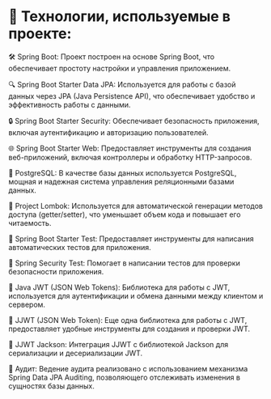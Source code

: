 # 🚀 Технологии, используемые в проекте:

🛠️ Spring Boot: Проект построен на основе Spring Boot, что обеспечивает простоту настройки и управления приложением.

🔍 Spring Boot Starter Data JPA: Используется для работы с базой данных через JPA (Java Persistence API), что обеспечивает удобство и эффективность работы с данными.

🔒 Spring Boot Starter Security: Обеспечивает безопасность приложения, включая аутентификацию и авторизацию пользователей.

🌐 Spring Boot Starter Web: Предоставляет инструменты для создания веб-приложений, включая контроллеры и обработку HTTP-запросов.

🐘 PostgreSQL: В качестве базы данных используется PostgreSQL, мощная и надежная система управления реляционными базами данных.

🧰 Project Lombok: Используется для автоматической генерации методов доступа (getter/setter), что уменьшает объем кода и повышает его читаемость.

🧪 Spring Boot Starter Test: Предоставляет инструменты для написания автоматических тестов для приложения.

🔑 Spring Security Test: Помогает в написании тестов для проверки безопасности приложения.

🔐 Java JWT (JSON Web Tokens): Библиотека для работы с JWT, используется для аутентификации и обмена данными между клиентом и сервером.

🌟 JJWT (JSON Web Token): Еще одна библиотека для работы с JWT, предоставляет удобные инструменты для создания и проверки JWT.

🎨 JJWT Jackson: Интеграция JJWT с библиотекой Jackson для сериализации и десериализации JWT.

📜 Аудит: Ведение аудита реализовано с использованием механизма Spring Data JPA Auditing, позволяющего отслеживать изменения в сущностях базы данных.
